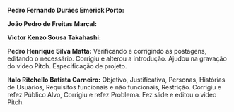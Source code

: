 **Pedro Fernando Durães Emerick Porto:**

**João Pedro de Freitas Marçal:**

**Victor Kenzo Sousa Takahashi:**

**Pedro Henrique Silva Matta:** Verificando e corrigindo as postagens, editando o necessário. Corrigiu e alterou a introdução. Ajudou na gravação do video Pitch. Especificação de projeto.

**Italo Ritchello Batista Carneiro:** Objetivo, Justificativa, Personas, Histórias de Usuários, Requisitos funcionais e não funcionais, Restrição. Corrigiu e refez Público Alvo, Corrigiu e refez Problema. Fez slide e editou o video Pitch.
